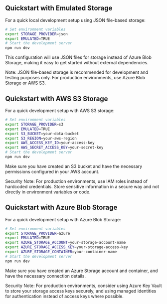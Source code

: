 ## Quickstart with Emulated Storage

For a quick local development setup using JSON file-based storage:

```bash
# Set environment variables 
export STORAGE_PROVIDER=json 
export EMULATED=TRUE 
# Start the development server 
npm run dev
```

This configuration will use JSON files for storage instead of Azure Blob Storage, making it easy to get started without external dependencies.

Note: JSON file-based storage is recommended for development and testing purposes only. For production environments, use Azure Blob Storage or AWS S3.

## Quickstart with AWS S3 Storage

For a quick development setup with AWS S3 storage:

```bash
# Set environment variables 
export STORAGE_PROVIDER=s3 
export EMULATED=TRUE 
export S3_BUCKET=your-dota-bucket 
export S3_REGION=your-aws-region 
export AWS_ACCESS_KEY_ID=your-access-key 
export AWS_SECRET_ACCESS_KEY=your-secret-key 
# Start the development server 
npm run dev
```

Make sure you have created an S3 bucket and have the necessary permissions configured in your AWS account.

Security Note: For production environments, use IAM roles instead of hardcoded credentials. Store sensitive information in a secure way and not directly in environment variables or code.

## Quickstart with Azure Blob Storage

For a quick development setup with Azure Blob Storage:

```bash
# Set environment variables 
export STORAGE_PROVIDER=azure 
export EMULATED=TRUE 
export AZURE_STORAGE_ACCOUNT=your-storage-account-name 
export AZURE_STORAGE_ACCESS_KEY=your-storage-access-key 
export AZURE_STORAGE_CONTAINER=your-container-name 
# Start the development server 
npm run dev
```

Make sure you have created an Azure Storage account and container, and have the necessary connection details.

Security Note: For production environments, consider using Azure Key Vault to store your storage access keys securely, and using managed identities for authentication instead of access keys where possible. 